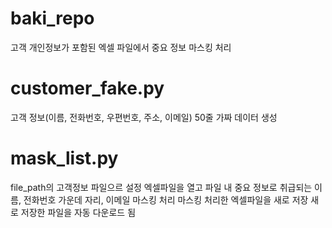 # baki_repo
고객 개인정보가 포함된 엑셀 파일에서 중요 정보 마스킹 처리

# customer_fake.py
고객 정보(이름, 전화번호, 우편번호, 주소, 이메일) 50줄 가짜 데이터 생성

# mask_list.py
file_path의 고객정보 파일으르 설정
엑셀파일을 열고
파일 내 중요 정보로 취급되는 이름, 전화번호 가운데 자리, 이메일 마스킹 처리
마스킹 처리한 엑셀파일을 새로 저장
새로 저장한 파일을 자동 다운로드 됨
